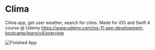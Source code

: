# Clima

Clima app, get user weather, search for cities.  Made for iOS and Swift 4 course @ Udemy
https://www.udemy.com/ios-11-app-development-bootcamp/learn/v4/overview

![Finished App](https://github.com/londonappbrewery/Images/blob/master/Clima.gif)


